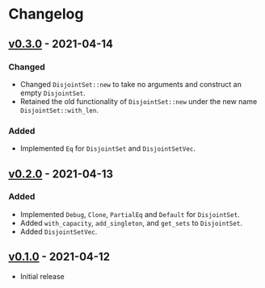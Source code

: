 # Changelog


## [v0.3.0] - 2021-04-14

### Changed
- Changed `DisjointSet::new` to take no arguments and construct an empty `DisjointSet`. 
- Retained the old functionality of `DisjointSet::new` under the new name `DisjointSet::with_len`.

### Added
- Implemented `Eq` for `DisjointSet` and `DisjointSetVec`.

## [v0.2.0] - 2021-04-13

### Added
- Implemented `Debug`, `Clone`, `PartialEq` and `Default` for `DisjointSet`.
- Added `with_capacity`, `add_singleton`, and `get_sets` to `DisjointSet`.  
- Added `DisjointSetVec`.

## [v0.1.0] - 2021-04-12

- Initial release

[v0.1.0]: https://github.com/jogru0/disjoint/commit/15bb8dce2a5f33812fe237d19354a792612fd92c
[v0.2.0]: https://github.com/jogru0/disjoint/compare/v0.1.0...v0.2.0
[v0.3.0]: https://github.com/jogru0/disjoint/compare/v0.2.0...v0.3.0

